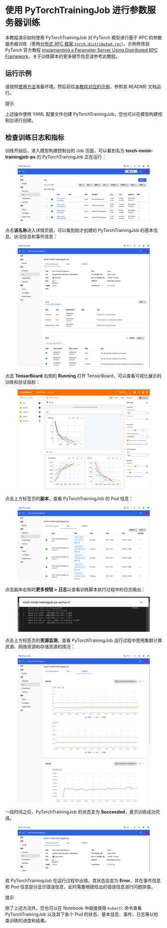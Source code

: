 # 使用 PyTorchTrainingJob 进行参数服务器训练

本教程演示如何使用 PyTorchTrainingJob 对 PyTorch 模型进行基于 RPC 的参数服务器训练（使用<a target="_blank" rel="noopener noreferrer" href="https://pytorch.org/docs/stable/rpc.html">分布式 RPC 框架 `torch.distributed.rpc`</a>）。示例修改自 PyTorch 官方教程 <a target="_blank" rel="noopener noreferrer" href="https://pytorch.org/tutorials/intermediate/rpc_param_server_tutorial.html">Implementing a Parameter Server Using Distributed RPC Framework</a>，关于训练脚本的更多细节信息请参考此教程。

## 运行示例

请按照<a target="_blank" rel="noopener noreferrer" href="https://github.com/t9k/tutorial-examples/blob/master/docs/README-zh.md#%E4%BD%BF%E7%94%A8%E6%96%B9%E6%B3%95">使用方法</a>准备环境，然后前往<a target="_blank" rel="noopener noreferrer" href="https://github.com/t9k/tutorial-examples/tree/master/job/pytorchtrainingjob/ps">本教程对应的示例</a>，参照其 README 文档运行。

<aside class="note tip">
<div class="title">提示</div>

上述操作使用 YAML 配置文件创建 PyTorchTrainingJob，您也可以在模型构建控制台进行创建。

</aside>

## 检查训练日志和指标

训练开始后，进入模型构建控制台的 Job 页面，可以看到名为 **torch-mnist-trainingjob-ps** 的 PyTorchTrainingJob 正在运行：

<figure class="screenshot">
    <img alt="running" src="../assets/tasks/run-distributed-training/pytorch/rpc-implemented-parameter-server-training/running.png" />
</figure>

点击**该名称**进入详情页面，可以看到刚才创建的 PyTorchTrainingJob 的基本信息、状况信息和事件信息：

<figure class="screenshot">
    <img alt="details" src="../assets/tasks/run-distributed-training/pytorch/rpc-implemented-parameter-server-training/details.png" />
</figure>

点击 **TensorBoard** 右侧的 **Running** 打开 TensorBoard，可以查看可视化展示的训练和验证指标：

<figure class="screenshot">
    <img alt="tensorboard" src="../assets/tasks/run-distributed-training/pytorch/rpc-implemented-parameter-server-training/tensorboard.png" />
</figure>

点击上方标签页的**副本**，查看 PyTorchTrainingJob 的 Pod 信息：

<figure class="screenshot">
    <img alt="replicas" src="../assets/tasks/run-distributed-training/pytorch/rpc-implemented-parameter-server-training/replicas.png" />
</figure>

点击副本右侧的**更多按钮&nbsp;> 日志**以查看训练脚本执行过程中的日志输出：

<figure class="screenshot">
    <img alt="view-log" src="../assets/tasks/run-distributed-training/pytorch/rpc-implemented-parameter-server-training/view-log.png" />
</figure>

点击上方标签页的**资源监测**，查看 PyTorchTrainingJob 运行过程中使用集群计算资源、网络资源和存储资源的情况：

<figure class="screenshot">
    <img alt="replicas" src="../assets/tasks/run-distributed-training/pytorch/rpc-implemented-parameter-server-training/metrics.png" />
</figure>

一段时间之后，PyTorchTrainingJob 的状态变为 **Succeeded**，表示训练成功完成。

<figure class="screenshot">
    <img alt="done" src="../assets/tasks/run-distributed-training/pytorch/rpc-implemented-parameter-server-training/done.png" />
</figure>

若 PyTorchTrainingJob 在运行过程中出错，其状态会变为 **Error**，并在事件信息和 Pod 信息部分显示错误信息，此时需要根据给出的错误信息进行问题排查。

<aside class="note tip">
<div class="title">提示</div>

除了上述方法外，您也可以在 Notebook 中直接使用 `kubectl` 命令查看 PyTorchTrainingJob 以及其下各个 Pod 的状态、基本信息、事件、日志等以检查训练的进度和结果。

</aside>

